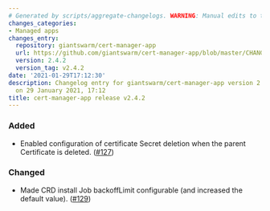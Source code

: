 ```yaml
---
# Generated by scripts/aggregate-changelogs. WARNING: Manual edits to this files will be overwritten.
changes_categories:
- Managed apps
changes_entry:
  repository: giantswarm/cert-manager-app
  url: https://github.com/giantswarm/cert-manager-app/blob/master/CHANGELOG.md#242---2021-01-29
  version: 2.4.2
  version_tag: v2.4.2
date: '2021-01-29T17:12:30'
description: Changelog entry for giantswarm/cert-manager-app version 2.4.2, published
  on 29 January 2021, 17:12
title: cert-manager-app release v2.4.2
---
```


### Added
- Enabled configuration of certificate Secret deletion when the parent Certificate is deleted. ([#127](https://github.com/giantswarm/cert-manager-app/pull/127))
### Changed
- Made CRD install Job backoffLimit configurable (and increased the default value). ([#129](https://github.com/giantswarm/cert-manager-app/pull/129))
